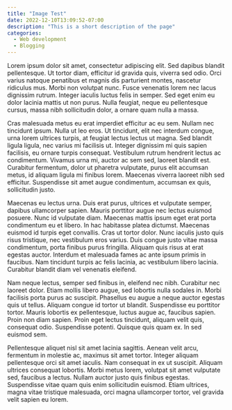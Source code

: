 ```yaml
---
title: "Image Test"
date: 2022-12-10T13:09:52-07:00
description: "This is a short description of the page"
categories:
  - Web development
  - Blogging
---
```



Lorem ipsum dolor sit amet, consectetur adipiscing elit. Sed dapibus blandit pellentesque. Ut tortor diam, efficitur id gravida quis, viverra sed odio. Orci varius natoque penatibus et magnis dis parturient montes, nascetur ridiculus mus. Morbi non volutpat nunc. Fusce venenatis lorem nec lacus dignissim rutrum. Integer iaculis luctus felis in semper. Sed eget enim eu dolor lacinia mattis ut non purus. Nulla feugiat, neque eu pellentesque cursus, massa nibh sollicitudin dolor, a ornare quam nulla a massa.

Cras malesuada metus eu erat imperdiet efficitur ac eu sem. Nullam nec tincidunt ipsum. Nulla ut leo eros. Ut tincidunt, elit nec interdum congue, urna lorem ultrices turpis, at feugiat lectus lectus ut magna. Sed blandit ligula ligula, nec varius mi facilisis ut. Integer dignissim mi quis sapien facilisis, eu ornare turpis consequat. Vestibulum rutrum hendrerit lectus ac condimentum. Vivamus urna mi, auctor ac sem sed, laoreet blandit est. Curabitur fermentum, dolor ut pharetra vulputate, purus elit accumsan metus, id aliquam ligula mi finibus lorem. Maecenas viverra laoreet nibh sed efficitur. Suspendisse sit amet augue condimentum, accumsan ex quis, sollicitudin justo.

Maecenas eu lectus urna. Duis erat purus, ultrices et vulputate semper, dapibus ullamcorper sapien. Mauris porttitor augue nec lectus euismod posuere. Nunc id vulputate diam. Maecenas mattis ipsum eget erat porta condimentum eu et libero. In hac habitasse platea dictumst. Maecenas euismod id turpis eget convallis. Cras ut tortor dolor. Nunc iaculis justo quis risus tristique, nec vestibulum eros varius. Duis congue justo vitae massa condimentum, porta finibus purus fringilla. Aliquam quis risus at erat egestas auctor. Interdum et malesuada fames ac ante ipsum primis in faucibus. Nam tincidunt turpis ac felis lacinia, ac vestibulum libero lacinia. Curabitur blandit diam vel venenatis eleifend.

Nam neque lectus, semper sed finibus in, eleifend nec nibh. Curabitur nec laoreet dolor. Etiam mollis libero augue, sed lobortis nulla sodales in. Morbi facilisis porta purus ac suscipit. Phasellus eu augue a neque auctor egestas quis ut tellus. Aliquam congue id tortor ut blandit. Suspendisse eu porttitor tortor. Mauris lobortis ex pellentesque, luctus augue ac, faucibus sapien. Proin non diam sapien. Proin eget lectus tincidunt, aliquam velit quis, consequat odio. Suspendisse potenti. Quisque quis quam ex. In sed euismod sem.

Pellentesque aliquet nisl sit amet lacinia sagittis. Aenean velit arcu, fermentum in molestie ac, maximus sit amet tortor. Integer aliquam pellentesque orci sit amet iaculis. Nam consequat in ex ut suscipit. Aliquam ultrices consequat lobortis. Morbi metus lorem, volutpat sit amet vulputate sed, faucibus a lectus. Nullam auctor justo quis finibus egestas. Suspendisse vitae quam quis enim sollicitudin euismod. Etiam ultrices, magna vitae tristique malesuada, orci magna ullamcorper tortor, vel gravida velit sapien eu lorem.
